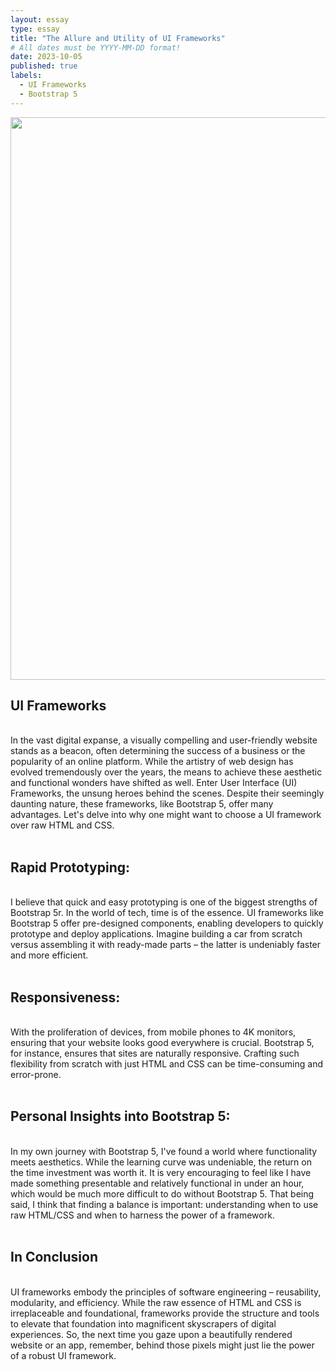 ```yaml
---
layout: essay
type: essay
title: "The Allure and Utility of UI Frameworks"
# All dates must be YYYY-MM-DD format!
date: 2023-10-05
published: true
labels:
  - UI Frameworks
  - Bootstrap 5
---
```


<p>
	<img width="900px" src="../img/IslandSnowPic.PNG" class="img-thumbnail" >
<h2>UI Frameworks</h2><br>
  In the vast digital expanse, a visually compelling and user-friendly website stands as a beacon, often determining the success of a business or the popularity of an online platform. 
  While the artistry of web design has evolved tremendously over the years, the means to achieve these aesthetic and functional wonders have shifted as well. Enter User Interface (UI) Frameworks, 
  the unsung heroes behind the scenes. Despite their seemingly daunting nature, these frameworks, like Bootstrap 5, offer many advantages. Let's delve into why one might want to choose a UI framework over raw HTML and CSS.
<br><br>

<h2>Rapid Prototyping:</h2><br>
  I believe that quick and easy prototyping is one of the biggest strengths of Bootstrap 5r. In the world of tech, time is of the essence.
  UI frameworks like Bootstrap 5 offer pre-designed components, enabling developers to quickly prototype and deploy applications. Imagine building a car from
  scratch versus assembling it with ready-made parts – the latter is undeniably faster and more efficient.
<br><br>

<h2>Responsiveness:</h2><br>
  With the proliferation of devices, from mobile phones to 4K monitors, ensuring that your website looks good everywhere is crucial. Bootstrap 5, for instance,
  ensures that sites are naturally responsive. Crafting such flexibility from scratch with just HTML and CSS can be time-consuming and error-prone.
<br><br>

<h2>Personal Insights into Bootstrap 5:</h2><br>
  In my own journey with Bootstrap 5, I've found a world where functionality meets aesthetics. While the learning curve was undeniable, the return on the time investment was worth it.
  It is very encouraging to feel like I have made something presentable and relatively functional in under an hour, which would be much more difficult to do without Bootstrap 5. 
  That being said, I think that finding a balance is important: understanding when to use raw HTML/CSS and when to harness the power of a framework.
<br><br>

<h2>In Conclusion</h2><br>
  UI frameworks embody the principles of software engineering – reusability, modularity, and efficiency. While the raw essence of HTML and CSS is irreplaceable and foundational, 
  frameworks provide the structure and tools to elevate that foundation into magnificent skyscrapers of digital experiences. So, the next time you gaze upon a beautifully rendered 
  website or an app, remember, behind those pixels might just lie the power of a robust UI framework.
</p>
